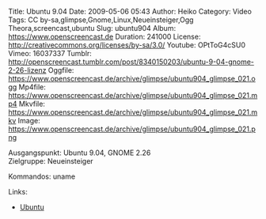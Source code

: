 Title: Ubuntu 9.04
Date: 2009-05-06 05:43
Author: Heiko
Category: Video
Tags: CC by-sa,glimpse,Gnome,Linux,Neueinsteiger,Ogg Theora,screencast,ubuntu
Slug: ubuntu904
Album: https://www.openscreencast.de
Duration: 241000
License: http://creativecommons.org/licenses/by-sa/3.0/
Youtube: OPtToG4cSU0
Vimeo: 16037337
Tumblr: http://openscreencast.tumblr.com/post/8340150203/ubuntu-9-04-gnome-2-26-lizenz
Oggfile: https://www.openscreencast.de/archive/glimpse/ubuntu904_glimpse_021.ogg
Mp4file: https://www.openscreencast.de/archive/glimpse/ubuntu904_glimpse_021.mp4
Mkvfile: https://www.openscreencast.de/archive/glimpse/ubuntu904_glimpse_021.mkv
Image: https://www.openscreencast.de/archive/glimpse/ubuntu904_glimpse_021.png

Ausgangspunkt: Ubuntu 9.04, GNOME 2.26  
Zielgruppe: Neueinsteiger  

Kommandos: uname

Links:

  * [Ubuntu](http://www.ubuntu.com/)


